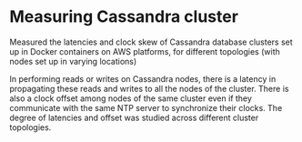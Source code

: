# Measuring Cassandra cluster
Measured the latencies and clock skew of Cassandra database clusters set up in Docker containers on AWS platforms, for different topologies (with nodes set up in varying locations)

In performing reads or writes on Cassandra nodes, there is a latency in propagating these reads and writes to all the nodes of the cluster. There is also a clock offset among nodes of the same cluster even if they communicate with the same NTP server to synchronize their clocks. The degree of latencies and offset was studied across different cluster topologies.
